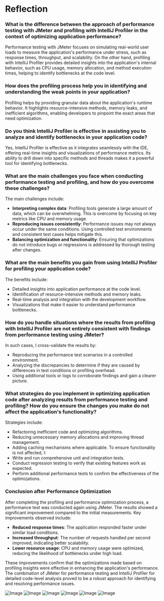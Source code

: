# Reflection

### What is the difference between the approach of performance testing with JMeter and profiling with IntelliJ Profiler in the context of optimizing application performance?
Performance testing with JMeter focuses on simulating real-world user loads to measure the application's performance under stress, such as response times, throughput, and scalability. On the other hand, profiling with IntelliJ Profiler provides detailed insights into the application's internal behavior, such as CPU usage, memory allocation, and method execution times, helping to identify bottlenecks at the code level.

### How does the profiling process help you in identifying and understanding the weak points in your application?
Profiling helps by providing granular data about the application's runtime behavior. It highlights resource-intensive methods, memory leaks, and inefficient algorithms, enabling developers to pinpoint the exact areas that need optimization.

### Do you think IntelliJ Profiler is effective in assisting you to analyze and identify bottlenecks in your application code?
Yes, IntelliJ Profiler is effective as it integrates seamlessly with the IDE, offering real-time insights and visualizations of performance metrics. Its ability to drill down into specific methods and threads makes it a powerful tool for identifying bottlenecks.

### What are the main challenges you face when conducting performance testing and profiling, and how do you overcome these challenges?
The main challenges include:
- **Interpreting complex data**: Profiling tools generate a large amount of data, which can be overwhelming. This is overcome by focusing on key metrics like CPU and memory usage.
- **Reproducing issues consistently**: Performance issues may not always occur under the same conditions. Using controlled test environments and consistent test cases helps mitigate this.
- **Balancing optimization and functionality**: Ensuring that optimizations do not introduce bugs or regressions is addressed by thorough testing after changes.

### What are the main benefits you gain from using IntelliJ Profiler for profiling your application code?
The benefits include:
- Detailed insights into application performance at the code level.
- Identification of resource-intensive methods and memory leaks.
- Real-time analysis and integration with the development workflow.
- Visualizations that make it easier to understand performance bottlenecks.

### How do you handle situations where the results from profiling with IntelliJ Profiler are not entirely consistent with findings from performance testing using JMeter?
In such cases, I cross-validate the results by:
- Reproducing the performance test scenarios in a controlled environment.
- Analyzing the discrepancies to determine if they are caused by differences in test conditions or profiling overhead.
- Using additional tools or logs to corroborate findings and gain a clearer picture.

### What strategies do you implement in optimizing application code after analyzing results from performance testing and profiling? How do you ensure the changes you make do not affect the application's functionality?
Strategies include:
- Refactoring inefficient code and optimizing algorithms.
- Reducing unnecessary memory allocations and improving thread management.
- Adding caching mechanisms where applicable.
To ensure functionality is not affected, I:
- Write and run comprehensive unit and integration tests.
- Conduct regression testing to verify that existing features work as expected.
- Perform additional performance tests to confirm the effectiveness of the optimizations.

### Conclusion after Performance Optimization

After completing the profiling and performance optimization process, a performance test was conducted again using JMeter. The results showed a significant improvement compared to the initial measurements. Key improvements observed include:

- **Reduced response times**: The application responded faster under similar load conditions.
- **Increased throughput**: The number of requests handled per second improved, indicating better scalability.
- **Lower resource usage**: CPU and memory usage were optimized, reducing the likelihood of bottlenecks under high load.

These improvements confirm that the optimizations made based on profiling insights were effective in enhancing the application's performance. The combination of JMeter for performance testing and IntelliJ Profiler for detailed code-level analysis proved to be a robust approach for identifying and resolving performance issues.

![Image](https://github.com/user-attachments/assets/0a6d775f-81b7-4e41-89d0-1df856149c3a)
![Image](https://github.com/user-attachments/assets/88d4ef09-2ae2-4595-82e4-79fddc1ae6be)
![Image](https://github.com/user-attachments/assets/521da771-c43b-42a8-bb06-93b2d8a00de0)
![Image](https://github.com/user-attachments/assets/eaa50f02-96e1-434c-a365-2d5ce3a308c4)
![Image](https://github.com/user-attachments/assets/cc48c47c-1652-4754-af28-35f659974117)
![Image](https://github.com/user-attachments/assets/c6811347-7302-4dbc-b256-05b4e1cf287a)
